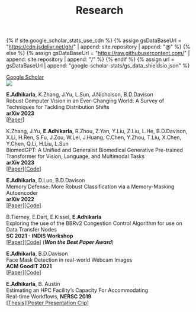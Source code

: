 ﻿---
title: "Research"
permalink: /research/
author_profile: true
---

{% if site.google_scholar_stats_use_cdn %}
{% assign gsDataBaseUrl = "https://cdn.jsdelivr.net/gh/" | append: site.repository | append: "@" %}
{% else %}
{% assign gsDataBaseUrl = "https://raw.githubusercontent.com/" | append: site.repository | append: "/" %}
{% endif %}
{% assign url = gsDataBaseUrl | append: "google-scholar-stats/gs_data_shieldsio.json" %}

[Google Scholar](https://scholar.google.com/citations?hl=en&user=k3BMw_QAAAAJ)<br>
<a href='https://scholar.google.com/citations?hl=en&user=k3BMw_QAAAAJ'><img src="https://img.shields.io/endpoint?url={{ url | url_encode }}&logo=GoogleScholar&labelColor=f6f6f6&color=9cf&style=flat&label=citations"></a>

<!--
<b>E.Adhikarla</b>, K.Zhang, J.Nicholson, L.Sun, B.D.Davison\
Unified-EGformer: Exposure Guided Lightweight Transformer for Mixed-Exposure Image\
**Submitted to ECCV 2024**\

J.Yu, Y.Dai, X.Liu, J.Huang, Y.Shen, K.Zhang, R.Zhou, <b>E.Adhikarla</b>, W.Ye, Y.Liu, Z.Kong, K.Zhang, Y.Yin , V.Namboodiri , B.D.Davison , J.H.Moore , Y.Chen\
Unleashing the Power of Multi-Task Learning: A Comprehensive Survey Spanning Traditional, Deep, and Pretrained Foundation Model Eras\
**Submitted to Havard Data Science Review Journal (HDSR) 2024**\
-->

<b>E.Adhikarla</b>, K.Zhang, J.Yu, L.Sun, J.Nicholson, B.D.Davison\
Robust Computer Vision in an Ever-Changing World: A Survey of Techniques for Tackling Distribution Shifts\
**arXiv 2023**\
[[Paper](https://arxiv.org/pdf/2312.01540.pdf)]<br>

K.Zhang, J.Yu, <b>E.Adhikarla</b>, R.Zhou, Z.Yan, Y.Liu, Z.Liu, L.He, B.D.Davison, X.Li, H.Ren, S.Fu, J.Zou, W.Lei, J.Huang, C.Chen, Y.Zhou, T.Liu, X.Chen, Y.Chen, Q.Li,  H.Liu, L.Sun\
BiomedGPT: A Unified and Generalist Biomedical Generative Pre-trained Transformer for Vision, Language, and Multimodal Tasks\
**arXiv 2023**\
[[Paper](https://arxiv.org/pdf/2305.17100.pdf)][[Code](https://github.com/taokz/BiomedGPT)]<br>

<b>E.Adhikarla</b>, D.Luo, B.D.Davison\
Memory Defense: More Robust Classification via a Memory-Masking Autoencoder\
**arXiv 2022**\
[[Paper](https://arxiv.org/pdf/2202.02595.pdf)][[Code](https://github.com/eashanadhikarla/MemoryDef)]<br>

B.Tierney, E.Dart, E.Kissel, <b>E.Adhikarla</b>\
Exploring the use of the BBRv2 Congestion Control Algorithm for use on Data Transfer Nodes\
**SC 2021 - INDIS Workshop**\
[[Paper](https://ieeexplore.ieee.org/stamp/stamp.jsp?tp=&arnumber=9652571f)][[Code](https://github.com/esnet/testing-harness)] (<i>**Won the Best Paper Award**</i>)<br>

<b>E.Adhikarla</b>, B.D.Davison\
Face Mask Detection in real-world Webcam Images\
**ACM GoodIT 2021**\
[[Paper](https://dl.acm.org/doi/pdf/10.1145/3462203.3475903)][[Code](https://github.com/eashanadhikarla/wfm)]<br>

<b>E.Adhikarla</b>, B. Austin\
Estimating an HPC Facility’s Capacity For Accommodating\
Real-time Workflows, **NERSC 2019**\
[[Thesis](https://eashanadhikarla.github.io/files/thesis-internship.pdf)][[Poster Presentation Clip](https://cs.lbl.gov/news-media/news/2019/summer-student-researchers-wrap-up/)]<br>
